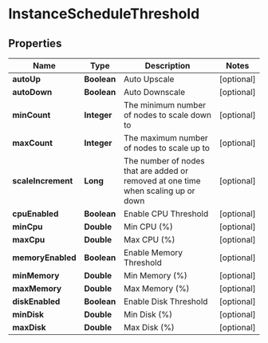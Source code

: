 

# InstanceScheduleThreshold

## Properties

Name | Type | Description | Notes
------------ | ------------- | ------------- | -------------
**autoUp** | **Boolean** | Auto Upscale |  [optional]
**autoDown** | **Boolean** | Auto Downscale |  [optional]
**minCount** | **Integer** | The minimum number of nodes to scale down to |  [optional]
**maxCount** | **Integer** | The maximum number of nodes to scale up to |  [optional]
**scaleIncrement** | **Long** | The number of nodes that are added or removed at one time when scaling up or down |  [optional]
**cpuEnabled** | **Boolean** | Enable CPU Threshold |  [optional]
**minCpu** | **Double** | Min CPU (%) |  [optional]
**maxCpu** | **Double** | Max CPU (%) |  [optional]
**memoryEnabled** | **Boolean** | Enable Memory Threshold |  [optional]
**minMemory** | **Double** | Min Memory (%) |  [optional]
**maxMemory** | **Double** | Max Memory (%) |  [optional]
**diskEnabled** | **Boolean** | Enable Disk Threshold |  [optional]
**minDisk** | **Double** | Min Disk (%) |  [optional]
**maxDisk** | **Double** | Max Disk (%) |  [optional]



